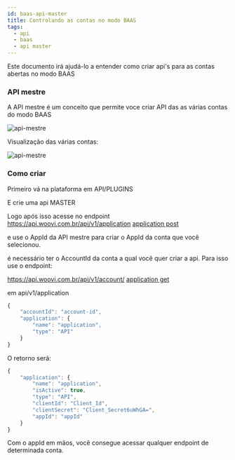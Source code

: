 ```yaml
---
id: baas-api-master
title: Controlando as contas no modo BAAS
tags:
  - api
  - baas
  - api master
---
```


Este documento irá ajudá-lo a entender como criar api's para as contas abertas no modo BAAS

### API mestre

A API mestre é um conceito que permite voce criar API das as várias contas do modo BAAS

![api-mestre](__assets__/api-mestre.png)

Visualização das várias contas:

![api-mestre](__assets__/accounts.png)

### Como criar

Primeiro vá na plataforma em API/PLUGINS

E crie uma api MASTER

Logo após isso acesse no endpoint https://api.woovi.com.br/api/v1/application [application post](https://developers.woovi.com.br/en/api#tag/application/paths/~1api~1v1~1application/post)

e use o AppId da API mestre para criar o AppId da conta que você selecionou. 

é necessário ter o AccountId da conta a qual você quer criar a api. Para isso use o endpoint: 

https://api.woovi.com.br/api/v1/account/ [application get](https://api.woovi.com.br/api/v1/account/)

em api/v1/application

```ts
{
	"accountId": "account-id",
	"application": {
		"name": "application",
		"type": "API"
	}
}
```
O retorno será: 
```ts
{
	"application": {
		"name": "application",
		"isActive": true,
		"type": "API",
		"clientId": "Client_Id",
		"clientSecret": "Client_Secret6uWhGA=",
		"appId": "appId"
	}
}
```

Com o appId em mãos, você consegue acessar qualquer endpoint de determinada conta.